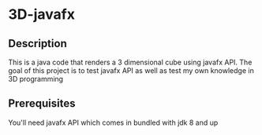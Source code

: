 # 3D-javafx
## Description
This is a java code that renders a 3 dimensional cube using javafx API. The goal of this project is to test javafx API as well as test my own knowledge in 3D programming
## Prerequisites
You'll need javafx API which comes in bundled with jdk 8 and up
